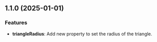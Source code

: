 ## 1.1.0 (2025-01-01)

### Features
* **triangleRadius**: Add new property to set the radius of the triangle.
